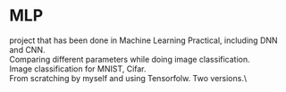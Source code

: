 # MLP
project that has been done in Machine Learning Practical, including DNN and CNN.\
Comparing different parameters while doing image classification.\
Image classification for MNIST, Cifar.\
From scratching by myself and using Tensorfolw.  Two versions.\
